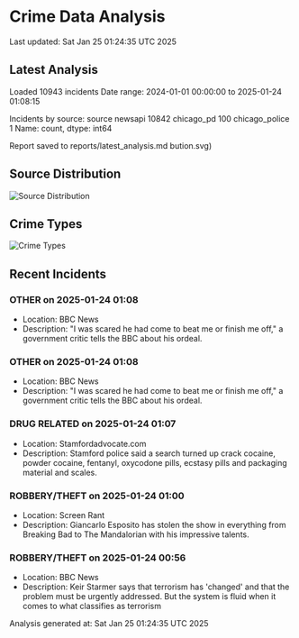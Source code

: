 # Crime Data Analysis
Last updated: Sat Jan 25 01:24:35 UTC 2025

## Latest Analysis

Loaded 10943 incidents
Date range: 2024-01-01 00:00:00 to 2025-01-24 01:08:15

Incidents by source:
source
newsapi           10842
chicago_pd          100
chicago_police        1
Name: count, dtype: int64

Report saved to reports/latest_analysis.md
bution.svg)

## Source Distribution
![Source Distribution](images/source_distribution.svg)

## Crime Types
![Crime Types](images/crime_types.svg)

## Recent Incidents

### OTHER on 2025-01-24 01:08
- Location: BBC News
- Description: "I was scared he had come to beat me or finish me off," a government critic tells the BBC about his ordeal.


### OTHER on 2025-01-24 01:08
- Location: BBC News
- Description: "I was scared he had come to beat me or finish me off," a government critic tells the BBC about his ordeal.


### DRUG RELATED on 2025-01-24 01:07
- Location: Stamfordadvocate.com
- Description: Stamford police said a search turned up crack cocaine, powder cocaine, fentanyl, oxycodone pills, ecstasy pills and packaging material and scales.


### ROBBERY/THEFT on 2025-01-24 01:00
- Location: Screen Rant
- Description: Giancarlo Esposito has stolen the show in everything from Breaking Bad to The Mandalorian with his impressive talents.


### ROBBERY/THEFT on 2025-01-24 00:56
- Location: BBC News
- Description: Keir Starmer says that terrorism has 'changed' and that the problem must be urgently addressed. But the system is fluid when it comes to what classifies as terrorism

Analysis generated at: Sat Jan 25 01:24:35 UTC 2025
